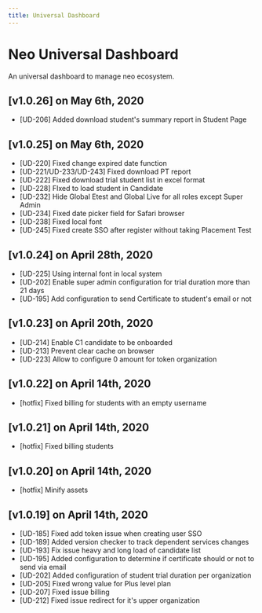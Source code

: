 ```yaml
---
title: Universal Dashboard
---
```


# Neo Universal Dashboard
An universal dashboard to manage neo ecosystem.

## [v1.0.26] on May 6th, 2020
- [UD-206] Added download student's summary report in Student Page

## [v1.0.25] on May 6th, 2020
- [UD-220] Fixed change expired date function
- [UD-221/UD-233/UD-243] Fixed download PT report
- [UD-222] Fixed download trial student list in excel format
- [UD-228] FIxed to load student in Candidate
- [UD-232] Hide Global Etest and Global Live for all roles except Super Admin
- [UD-234] Fixed date picker field for Safari browser
- [UD-238] Fixed local font
- [UD-245] Fixed create SSO after register without taking Placement Test

## [v1.0.24] on April 28th, 2020
- [UD-225] Using internal font in local system
- [UD-202] Enable super admin configuration for trial duration more than 21 days
- [UD-195] Add configuration to send Certificate to student's email or not

## [v1.0.23] on April 20th, 2020
- [UD-214] Enable C1 candidate to be onboarded
- [UD-213] Prevent clear cache on browser
- [UD-223] Allow to configure 0 amount for token organization

## [v1.0.22] on April 14th, 2020
- [hotfix] Fixed billing for students with an empty username

## [v1.0.21] on April 14th, 2020
- [hotfix] Fixed billing students

## [v1.0.20] on April 14th, 2020
- [hotfix] Minify assets

## [v1.0.19] on April 14th, 2020
- [UD-185] Fixed add token issue when creating user SSO
- [UD-189] Added version checker to track dependent services changes
- [UD-193] Fix issue heavy and long load of candidate list
- [UD-195] Added configuration to determine if certificate should or not to send via email
- [UD-202] Added configuration of student trial duration per organization
- [UD-205] Fixed wrong value for Plus level plan
- [UD-207] Fixed issue billing
- [UD-212] Fixed issue redirect for it's upper organization